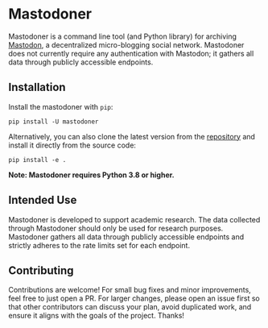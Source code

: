 # Mastodoner

Mastodoner is a command line tool (and Python library) for archiving [Mastodon](https://joinmastodon.org), a decentralized micro-blogging social network. Mastodoner does not currently require any authentication with Mastodon; it gathers all data through publicly accessible endpoints. 

## Installation

Install the mastodoner with ```pip```:

```
pip install -U mastodoner
```

Alternatively, you can also clone the latest version from the [repository](https://github.com/harisbinzia/mastodoner) and install it directly from the source code:

```
pip install -e .
```

**Note: Mastodoner requires Python 3.8 or higher.**

## Intended Use

Mastodoner is developed to support academic research. The data collected through Mastodoner should only be used for research purposes. Mastodoner gathers all data through publicly accessible endpoints and strictly adheres to the rate limits set for each endpoint.

## Contributing

Contributions are welcome! For small bug fixes and minor improvements, feel free to just open a PR. For larger changes, please open an issue first so that other contributors can discuss your plan, avoid duplicated work, and ensure it aligns with the goals of the project. Thanks!

